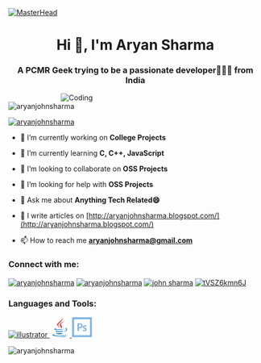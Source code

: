 [![MasterHead](https://www.lambdatest.com/resources/images/news24.gif)](https://aryanjohnsharma.blogspot.com)</center>
<h1 align="center">Hi 👋, I'm Aryan Sharma</h1>
<h3 align="center">A PCMR Geek trying to be a passionate developer👨🏽‍💻 from India </h3>
<img align="right" alt="Coding" width="400" src="https://cdn.dribbble.com/users/176039/screenshots/3081690/tna-dribbble-01.gif">

<p align="left"> <img src="https://komarev.com/ghpvc/?username=aryanjohnsharma&label=Profile%20views&color=0e75b6&style=flat" alt="aryanjohnsharma" /> </p>

<p align="left"> <a href="https://twitter.com/aryanjohnsharma" target="blank"><img src="https://img.shields.io/twitter/follow/aryanjohnsharma?logo=twitter&style=for-the-badge" alt="aryanjohnsharma" /></a> </p>

- 🔭 I’m currently working on **College Projects**

- 🌱 I’m currently learning **C, C++, JavaScript**

- 👯 I’m looking to collaborate on **OSS Projects**

- 🤝 I’m looking for help with **OSS Projects**

- 💬 Ask me about **Anything Tech Related😄**

- 📝 I write articles on [http://aryanjohnsharma.blogspot.com/](http://aryanjohnsharma.blogspot.com/)

- 📫 How to reach me **aryanjohnsharma@gmail.com**

<h3 align="left">Connect with me:</h3>
<p align="left">
<a href="https://twitter.com/aryanjohnsharma" target="blank"><img align="center" src="https://raw.githubusercontent.com/rahuldkjain/github-profile-readme-generator/master/src/images/icons/Social/twitter.svg" alt="aryanjohnsharma" height="30" width="40" /></a>
<a href="https://instagram.com/aryanjohnsharma" target="blank"><img align="center" src="https://raw.githubusercontent.com/rahuldkjain/github-profile-readme-generator/master/src/images/icons/Social/instagram.svg" alt="aryanjohnsharma" height="30" width="40" /></a>
<a href="https://www.youtube.com/c/john sharma" target="blank"><img align="center" src="https://raw.githubusercontent.com/rahuldkjain/github-profile-readme-generator/master/src/images/icons/Social/youtube.svg" alt="john sharma" height="30" width="40" /></a>
<a href="https://discord.gg/tVSZ6kmn6J" target="blank"><img align="center" src="https://raw.githubusercontent.com/rahuldkjain/github-profile-readme-generator/master/src/images/icons/Social/discord.svg" alt="tVSZ6kmn6J" height="30" width="40" /></a>
</p>

<h3 align="left">Languages and Tools:</h3>
<p align="left"> <a href="https://www.adobe.com/in/products/illustrator.html" target="_blank" rel="noreferrer"> <img src="https://www.vectorlogo.zone/logos/adobe_illustrator/adobe_illustrator-icon.svg" alt="illustrator" width="40" height="40"/> </a> <a href="https://www.java.com" target="_blank" rel="noreferrer"> <img src="https://raw.githubusercontent.com/devicons/devicon/master/icons/java/java-original.svg" alt="java" width="40" height="40"/> </a> <a href="https://www.photoshop.com/en" target="_blank" rel="noreferrer"> <img src="https://raw.githubusercontent.com/devicons/devicon/master/icons/photoshop/photoshop-line.svg" alt="photoshop" width="40" height="40"/> </a> </p>

<p><img align="center" src="https://github-readme-stats.vercel.app/api/top-langs?username=aryanjohnsharma&show_icons=true&locale=en&layout=compact" alt="aryanjohnsharma" /></p>
